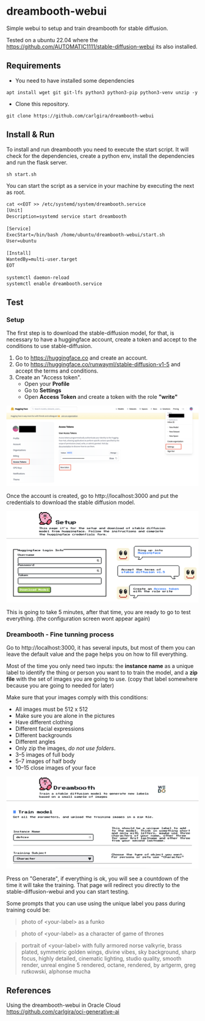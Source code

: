# dreambooth-webui
Simple webui to setup and train dreambooth for stable diffusion.

Tested on a ubuntu 22.04 where the https://github.com/AUTOMATIC1111/stable-diffusion-webui its also installed.

## Requirements
- You need to have installed some dependencies

```
apt install wget git git-lfs python3 python3-pip python3-venv unzip -y
```

- Clone this repository.
```
git clone https://github.com/carlgira/dreambooth-webui
```

## Install & Run
To install and run dreambooth you need to execute the start script. It will check for the dependencies, create a python env, install the dependencies and run the flask server.
```
sh start.sh
```

You can start the script as a service in your machine by executing the next as root.
```
cat <<EOT >> /etc/systemd/system/dreambooth.service
[Unit]
Description=systemd service start dreambooth

[Service]
ExecStart=/bin/bash /home/ubuntu/dreambooth-webui/start.sh
User=ubuntu

[Install]
WantedBy=multi-user.target
EOT

systemctl daemon-reload
systemctl enable dreambooth.service
```

## Test

### Setup
The first step is to download the stable-diffusion model, for that, is necessary to have a huggingface account, create a token and accept to the conditions to use stable-diffusion.

1. Go to https://huggingface.co and create an account.
2. Go to https://huggingface.co/runwayml/stable-diffusion-v1-5 and accept the terms and conditions.
3. Create an "Access token".
    - Open your **Profile**
    - Go to **Settings**
    - Open **Access Token** and create a token with the role **"write"**

<img src="images/huggingface-token.png" />

Once the account is created, go to http://localhost:3000 and put the credentials to download the stable diffusion model.

<img src="images/setup-sd-model.png" />

This is going to take 5 minutes, after that time, you are ready to go to test everything. (the configuration screen wont appear again)


### Dreambooth - Fine tunning process
Go to http://localhost:3000, it has several inputs, but most of them you can leave the default value and the page helps you on how to fill everything. 

Most of the time you only need two inputs: the **instance name** as a unique label to identify the thing or person you want to to train the model, and a **zip file** with the set of images you are going to use. (copy that label somewhere because you are going to needed for later)

Make sure that your images comply with this conditions:
- All images must be 512 x 512
- Make sure you are alone in the pictures
- Have different clothing
- Different facial expressions
- Different backgrounds
- Different angles
- Only zip the images, *do not use folders*.
- 3–5 images of full body
- 5–7 images of half body
- 10–15 close images of your face

<img src="images/dreambooth-webui.png" />

Press on "Generate", if everything is ok, you will see a countdown of the time it will take the training. That page will redirect you directly to the stable-diffusion-webui and you can start testing.

Some prompts that you can use using the unique label you pass during training could be:

> photo of &lt;your-label&gt; as a funko

> photo of &lt;your-label&gt; as a character of game of thrones

> portrait of &lt;your-label&gt; with fully armored norse valkyrie, brass plated, symmetric golden wings, divine vibes,  sky background, sharp focus, highly detailed, cinematic lighting, studio quality, smooth render, unreal engine 5 rendered, octane, rendered, by artgerm, greg rutkowski, alphonse mucha

## References
Using the dreambooth-webui in Oracle Cloud https://github.com/carlgira/oci-generative-ai
